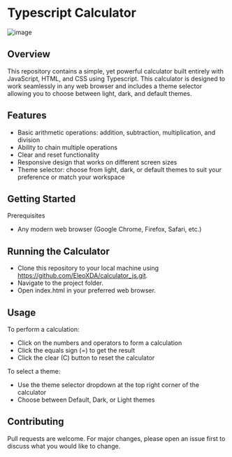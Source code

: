 # Typescript Calculator

![image](https://github.com/EleoXDA/calculator_js/assets/27622683/a2243ee2-348d-446b-a0fb-f4c0dd865e17)

## Overview
This repository contains a simple, yet powerful calculator built entirely with JavaScript, HTML, and CSS using Typescript. This calculator is designed to work seamlessly in any web browser and includes a theme selector allowing you to choose between light, dark, and default themes.

## Features
- Basic arithmetic operations: addition, subtraction, multiplication, and division
- Ability to chain multiple operations
- Clear and reset functionality
- Responsive design that works on different screen sizes
- Theme selector: choose from light, dark, or default themes to suit your preference or match your workspace

## Getting Started
Prerequisites
- Any modern web browser (Google Chrome, Firefox, Safari, etc.)

## Running the Calculator
- Clone this repository to your local machine using https://github.com/EleoXDA/calculator_js.git.
- Navigate to the project folder.
- Open index.html in your preferred web browser.

## Usage
To perform a calculation:
- Click on the numbers and operators to form a calculation
- Click the equals sign (=) to get the result
- Click the clear (C) button to reset the calculator

To select a theme:
- Use the theme selector dropdown at the top right corner of the calculator
- Choose between Default, Dark, or Light themes

## Contributing
Pull requests are welcome. For major changes, please open an issue first to discuss what you would like to change.
